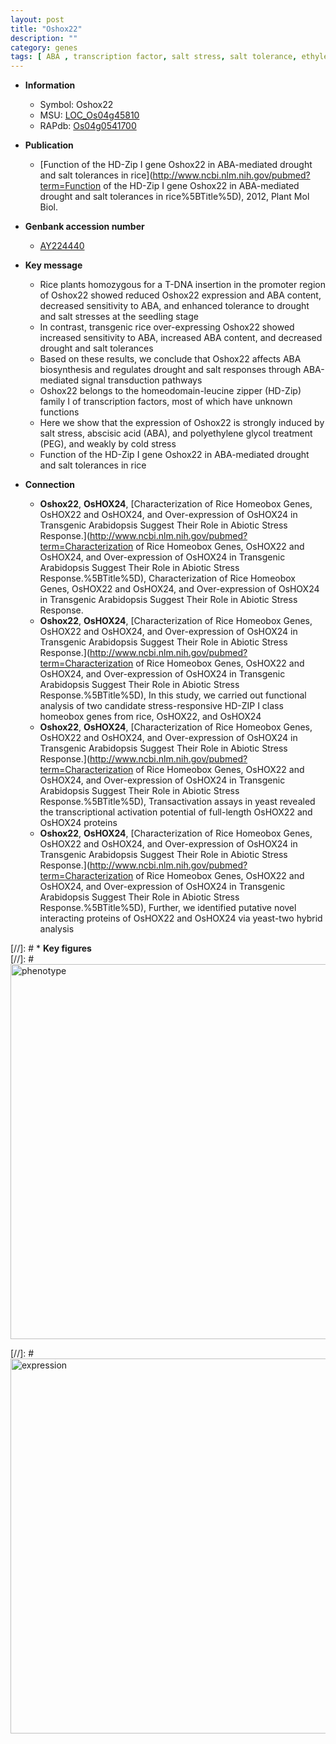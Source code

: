 ```yaml
---
layout: post
title: "Oshox22"
description: ""
category: genes
tags: [ ABA , transcription factor, salt stress, salt tolerance, ethylene, cold stress, seedling, salt, drought]
---
```


* **Information**  
    + Symbol: Oshox22  
    + MSU: [LOC_Os04g45810](http://rice.plantbiology.msu.edu/cgi-bin/ORF_infopage.cgi?orf=LOC_Os04g45810)  
    + RAPdb: [Os04g0541700](http://rapdb.dna.affrc.go.jp/viewer/gbrowse_details/irgsp1?name=Os04g0541700)  

* **Publication**  
    + [Function of the HD-Zip I gene Oshox22 in ABA-mediated drought and salt tolerances in rice](http://www.ncbi.nlm.nih.gov/pubmed?term=Function of the HD-Zip I gene Oshox22 in ABA-mediated drought and salt tolerances in rice%5BTitle%5D), 2012, Plant Mol Biol.

* **Genbank accession number**  
    + [AY224440](http://www.ncbi.nlm.nih.gov/nuccore/AY224440)

* **Key message**  
    + Rice plants homozygous for a T-DNA insertion in the promoter region of Oshox22 showed reduced Oshox22 expression and ABA content, decreased sensitivity to ABA, and enhanced tolerance to drought and salt stresses at the seedling stage
    + In contrast, transgenic rice over-expressing Oshox22 showed increased sensitivity to ABA, increased ABA content, and decreased drought and salt tolerances
    + Based on these results, we conclude that Oshox22 affects ABA biosynthesis and regulates drought and salt responses through ABA-mediated signal transduction pathways
    + Oshox22 belongs to the homeodomain-leucine zipper (HD-Zip) family I of transcription factors, most of which have unknown functions
    + Here we show that the expression of Oshox22 is strongly induced by salt stress, abscisic acid (ABA), and polyethylene glycol treatment (PEG), and weakly by cold stress
    + Function of the HD-Zip I gene Oshox22 in ABA-mediated drought and salt tolerances in rice

* **Connection**  
    + __Oshox22__, __OsHOX24__, [Characterization of Rice Homeobox Genes, OsHOX22 and OsHOX24, and Over-expression of OsHOX24 in Transgenic Arabidopsis Suggest Their Role in Abiotic Stress Response.](http://www.ncbi.nlm.nih.gov/pubmed?term=Characterization of Rice Homeobox Genes, OsHOX22 and OsHOX24, and Over-expression of OsHOX24 in Transgenic Arabidopsis Suggest Their Role in Abiotic Stress Response.%5BTitle%5D), Characterization of Rice Homeobox Genes, OsHOX22 and OsHOX24, and Over-expression of OsHOX24 in Transgenic Arabidopsis Suggest Their Role in Abiotic Stress Response.
    + __Oshox22__, __OsHOX24__, [Characterization of Rice Homeobox Genes, OsHOX22 and OsHOX24, and Over-expression of OsHOX24 in Transgenic Arabidopsis Suggest Their Role in Abiotic Stress Response.](http://www.ncbi.nlm.nih.gov/pubmed?term=Characterization of Rice Homeobox Genes, OsHOX22 and OsHOX24, and Over-expression of OsHOX24 in Transgenic Arabidopsis Suggest Their Role in Abiotic Stress Response.%5BTitle%5D), In this study, we carried out functional analysis of two candidate stress-responsive HD-ZIP I class homeobox genes from rice, OsHOX22, and OsHOX24
    + __Oshox22__, __OsHOX24__, [Characterization of Rice Homeobox Genes, OsHOX22 and OsHOX24, and Over-expression of OsHOX24 in Transgenic Arabidopsis Suggest Their Role in Abiotic Stress Response.](http://www.ncbi.nlm.nih.gov/pubmed?term=Characterization of Rice Homeobox Genes, OsHOX22 and OsHOX24, and Over-expression of OsHOX24 in Transgenic Arabidopsis Suggest Their Role in Abiotic Stress Response.%5BTitle%5D), Transactivation assays in yeast revealed the transcriptional activation potential of full-length OsHOX22 and OsHOX24 proteins
    + __Oshox22__, __OsHOX24__, [Characterization of Rice Homeobox Genes, OsHOX22 and OsHOX24, and Over-expression of OsHOX24 in Transgenic Arabidopsis Suggest Their Role in Abiotic Stress Response.](http://www.ncbi.nlm.nih.gov/pubmed?term=Characterization of Rice Homeobox Genes, OsHOX22 and OsHOX24, and Over-expression of OsHOX24 in Transgenic Arabidopsis Suggest Their Role in Abiotic Stress Response.%5BTitle%5D), Further, we identified putative novel interacting proteins of OsHOX22 and OsHOX24 via yeast-two hybrid analysis

[//]: # * **Key figures**  
[//]: # <img src="http://funRiceGenes.github.io/images/Oshox22.pheno.png" alt="phenotype"  style="width: 600px;"/>

[//]: # <img src="http://funRiceGenes.github.io/images/Oshox22.exp.png" alt="expression"  style="width: 600px;"/>


